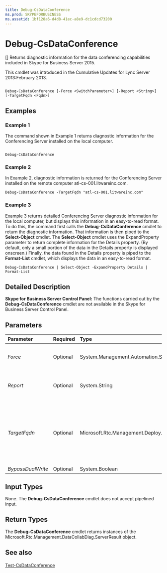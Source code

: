 ```yaml
---
title: Debug-CsDataConference
ms.prod: SKYPEFORBUSINESS
ms.assetid: 1bf128a6-d4d8-41ec-a8e9-dc1cdcd73200
---
```



# Debug-CsDataConference
[]
Returns diagnostic information for the data conferencing capabilities included in Skype for Business Server 2015.
  
    
    

This cmdlet was introduced in the Cumulative Updates for Lync Server 2013:February 2013. 
```

Debug-CsDataConference [-Force <SwitchParameter>] [-Report <String>] [-TargetFqdn <Fqdn>]

```


## Examples
<a name="Examples"> </a>


### Example 1

The command shown in Example 1 returns diagnostic information for the Conferencing Server installed on the local computer.
  
    
    

```

Debug-CsDataConference
```


### Example 2

In Example 2, diagnostic information is returned for the Conferencing Server installed on the remote computer atl-cs-001.litwareinc.com.
  
    
    

```
Debug-CsDataConference -TargetFqdn "atl-cs-001.litwareinc.com"
```


### Example 3

Example 3 returns detailed Conferencing Server diagnostic information for the local computer, but displays this information in an easy-to-read format. To do this, the command first calls the **Debug-CsDataConference** cmdlet to return the diagnostic information. That information is then piped to the **Select-Object** cmdlet. The **Select-Object** cmdlet uses the ExpandProperty parameter to return complete information for the Details property. (By default, only a small portion of the data in the Details property is displayed onscreen.) Finally, the data found in the Details property is piped to the **Format-List** cmdlet, which displays the data in an easy-to-read format.
  
    
    

```
Debug-CsDataConference | Select-Object -ExpandProperty Details | Format-List
```


## Detailed Description
<a name="Examples"> </a>

 **Skype for Business Server Control Panel:** The functions carried out by the **Debug-CsDataConference** cmdlet are not available in the Skype for Business Server Control Panel.
  
    
    

## Parameters
<a name="Examples"> </a>



|**Parameter**|**Required**|**Type**|**Description**|
|:-----|:-----|:-----|:-----|
| _Force_ <br/> |Optional  <br/> |System.Management.Automation.SwitchParameter  <br/> |Suppresses the display of any nonfatal error message that might occur when running the command.  <br/> |
| _Report_ <br/> |Optional  <br/> |System.String  <br/> |Enables you to specify a file path for the log file created when the cmdlet runs. For example:  `-Report "C:\\Logs\\DataConference.html"` <br/> |
| _TargetFqdn_ <br/> |Optional  <br/> |Microsoft.Rtc.Management.Deploy.Fqdn  <br/> |Fully qualified domain name of the computer where the Skype for Business Server 2015 Conferencing Server is installed. If this parameter is not included, the **Debug-CsDataConference** cmdlet will run against the local computer. If Conferencing Server is not installed on the local computer, an error will occur. <br/> |
| _BypassDualWrite_ <br/> |Optional  <br/> |System.Boolean  <br/> |PARAMVALUE: $true | $false  <br/> |
   

## Input Types
<a name="Examples"> </a>

None. The **Debug-CsDataConference** cmdlet does not accept pipelined input.
  
    
    

## Return Types
<a name="Examples"> </a>

The **Debug-CsDataConference** cmdlet returns instances of the Microsoft.Rtc.Management.DataCollabDiag.ServerResult object.
  
    
    

## See also
<a name="Examples"> </a>


#### 


  
    
    
 [Test-CsDataConference](test-csdataconference.md)
